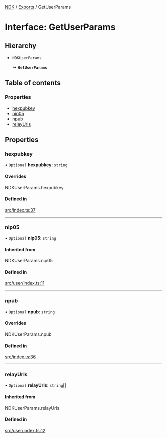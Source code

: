 [NDK](../README.md) / [Exports](../modules.md) / GetUserParams

# Interface: GetUserParams

## Hierarchy

- `NDKUserParams`

  ↳ **`GetUserParams`**

## Table of contents

### Properties

- [hexpubkey](GetUserParams.md#hexpubkey)
- [nip05](GetUserParams.md#nip05)
- [npub](GetUserParams.md#npub)
- [relayUrls](GetUserParams.md#relayurls)

## Properties

### hexpubkey

• `Optional` **hexpubkey**: `string`

#### Overrides

NDKUserParams.hexpubkey

#### Defined in

[src/index.ts:37](https://github.com/nostr-dev-kit/ndk/blob/7898849/src/index.ts#L37)

___

### nip05

• `Optional` **nip05**: `string`

#### Inherited from

NDKUserParams.nip05

#### Defined in

[src/user/index.ts:11](https://github.com/nostr-dev-kit/ndk/blob/7898849/src/user/index.ts#L11)

___

### npub

• `Optional` **npub**: `string`

#### Overrides

NDKUserParams.npub

#### Defined in

[src/index.ts:36](https://github.com/nostr-dev-kit/ndk/blob/7898849/src/index.ts#L36)

___

### relayUrls

• `Optional` **relayUrls**: `string`[]

#### Inherited from

NDKUserParams.relayUrls

#### Defined in

[src/user/index.ts:12](https://github.com/nostr-dev-kit/ndk/blob/7898849/src/user/index.ts#L12)
